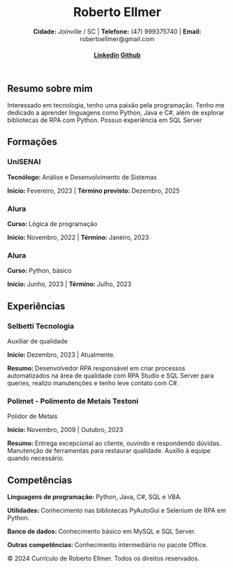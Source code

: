 <!DOCTYPE html>
<html lang="pt-br">
<head>
    <meta charset="UTF-8">
    <meta name="viewport" content="width=device-width, initial-scale=1.0">
    <link rel="stylesheet" type="text/css" href="css/site.css">
    <title>Document</title>
</head>
<body>
    <header>
        <h1>Roberto Ellmer</h1>
        <p><b>Cidade:</b> Joinville / SC | <b>Telefone:</b> (47) 999375740 | <b>Email:</b> robertoellmer@gmail.com</p> 
        <h4>
            <a href="https://www.linkedin.com/in/roberto-ellmer-b82150265/" target="_blank">Linkedin</a>
            <a href="https://github.com/Ro4ever" target="_blank">Github</a>
        </h4>
    </header>
    <main>
        <h2>Resumo sobre mim</h2>
            <p>Interessado em tecnologia, tenho uma paixão pela programação. Tenho me dedicado a aprender linguagens como Python, Java e C#, além de explorar bibliotecas de RPA com Python. Possuo experiência em SQL Server</p>
  <h2>Formações</h2>
            <article>
                <h3>UniSENAI</h3>
                <p><b>Tecnólogo: </b>Análise e Desenvolvimento de Sistemas</p>
                <p><b>Início: </b>Fevereiro, 2023 | <b>Término previsto: </b>Dezembro, 2025</p>
                <h3>Alura</h3>
                <p><b>Curso: </b>Lógica de programação</p>
                <p><b>Início: </b>Novembro, 2022 | <b>Término: </b>Janeiro, 2023 </p>
                <h3>Alura</h3>
                <p><b>Curso: </b>Python, básico</p>
                <p><b>Início: </b>Junho, 2023 | <b>Término: </b>Julho, 2023 </p>
            </article>
        <h2>Experiências</h2>
            <article>
                <h3>Selbetti Tecnologia</h3>
                <p>Auxiliar de qualidade</p>
                <p><b>Início: </b>Dezembro, 2023 | Atualmente.</p>
                <p><b>Resumo: </b>Desenvolvedor RPA responsável em criar processos automatizados na área de qualidade com RPA Studio e SQL Server para queries, realizo manutenções e tenho leve contato com C#.</p>
                <h3>Polimet - Polimento de Metais Testoni</h3>
                <p>Polidor de Metais</p>
                <p><b>Início: </b>Novembro, 2009 | Outubro, 2023</p>
                <p><b>Resumo: </b>Entrega excepcional ao cliente, ouvindo e respondendo dúvidas. Manutenção de ferramentas para restaurar qualidade. Auxílio à equipe quando necessário.</p>
            </article>
           <h2>Competências</h2>
            <p><b>Linguagens de programação: </b>Python, Java, C#, SQL e VBA.</p>
            <p><b>Utilidades: </b>Conhecimento nas bibliotecas PyAutoGui e Selenium de RPA em Python.</p>
            <p><b>Banco de dados: </b>Conhecimento básico em MySQL e SQL Server.</p>
            <p><b>Outras competências: </b>Conhecimento intermediário no pacote Office.</p>
    </main>
    <footer>
        <p>&copy; 2024 Currículo de Roberto Ellmer. Todos os direitos reservados.</p>
    </footer>
</body>
</html>
